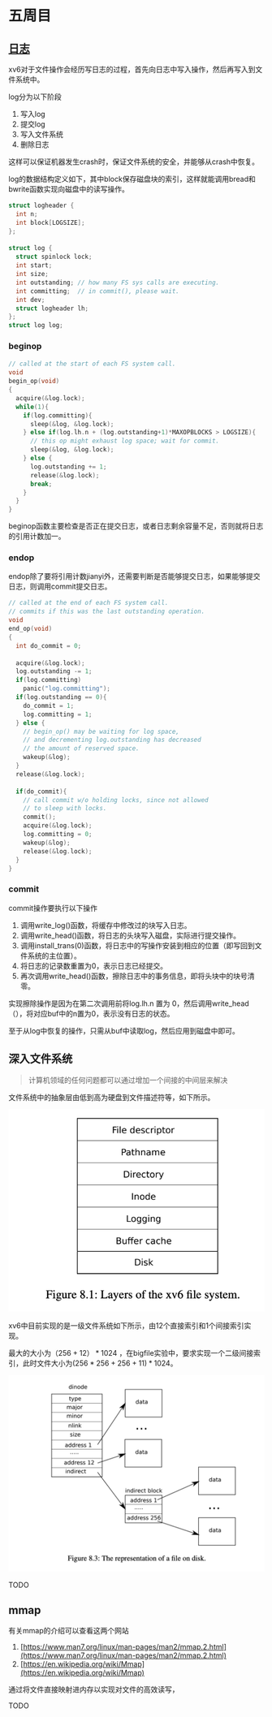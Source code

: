# 五周目

## [日志](../kernel/log.c)

xv6对于文件操作会经历写日志的过程，首先向日志中写入操作，然后再写入到文件系统中。

log分为以下阶段
1. 写入log
2. 提交log
3. 写入文件系统
4. 删除日志

这样可以保证机器发生crash时，保证文件系统的安全，并能够从crash中恢复。

log的数据结构定义如下，其中block保存磁盘块的索引，这样就能调用bread和bwrite函数实现向磁盘中的读写操作。
```c
struct logheader {
  int n;
  int block[LOGSIZE];
};

struct log {
  struct spinlock lock;
  int start;
  int size;
  int outstanding; // how many FS sys calls are executing.
  int committing;  // in commit(), please wait.
  int dev;
  struct logheader lh;
};
struct log log;
```
### beginop

```c
// called at the start of each FS system call.
void
begin_op(void)
{
  acquire(&log.lock);
  while(1){
    if(log.committing){
      sleep(&log, &log.lock);
    } else if(log.lh.n + (log.outstanding+1)*MAXOPBLOCKS > LOGSIZE){
      // this op might exhaust log space; wait for commit.
      sleep(&log, &log.lock);
    } else {
      log.outstanding += 1;
      release(&log.lock);
      break;
    }
  }
}
```
beginop函数主要检查是否正在提交日志，或者日志剩余容量不足，否则就将日志的引用计数加一。

### endop

endop除了要将引用计数jianyi外，还需要判断是否能够提交日志，如果能够提交日志，则调用commit提交日志。

```c
// called at the end of each FS system call.
// commits if this was the last outstanding operation.
void
end_op(void)
{
  int do_commit = 0;

  acquire(&log.lock);
  log.outstanding -= 1;
  if(log.committing)
    panic("log.committing");
  if(log.outstanding == 0){
    do_commit = 1;
    log.committing = 1;
  } else {
    // begin_op() may be waiting for log space,
    // and decrementing log.outstanding has decreased
    // the amount of reserved space.
    wakeup(&log);
  }
  release(&log.lock);

  if(do_commit){
    // call commit w/o holding locks, since not allowed
    // to sleep with locks.
    commit();
    acquire(&log.lock);
    log.committing = 0;
    wakeup(&log);
    release(&log.lock);
  }
}
```

### commit

commit操作要执行以下操作
1. 调用write_log()函数，将缓存中修改过的块写入日志。
2. 调用write_head()函数，将日志的头块写入磁盘，实际进行提交操作。
3. 调用install_trans(0)函数，将日志中的写操作安装到相应的位置（即写回到文件系统的主位置）。
4. 将日志的记录数重置为0，表示日志已经提交。
5. 再次调用write_head()函数，擦除日志中的事务信息，即将头块中的块号清零。

实现擦除操作是因为在第二次调用前将log.lh.n 置为 0，然后调用write_head（），将对应buf中的n置为0，表示没有日志的状态。

至于从log中恢复的操作，只需从buf中读取log，然后应用到磁盘中即可。

## 深入文件系统

> 计算机领域的任何问题都可以通过增加一个间接的中间层来解决

文件系统中的抽象层由低到高为硬盘到文件描述符等，如下所示。

![alt text](image/layers.png)


xv6中目前实现的是一级文件系统如下所示，由12个直接索引和1个间接索引实现。

最大的大小为$（256+12）* 1024$ ，在bigfile实验中，要求实现一个二级间接索引，此时文件大小为$(256*256+256+11)*1024$。 

![alt text](image/一级文件系统.png)

TODO

## mmap

有关mmap的介绍可以查看这两个网站

1. [https://www.man7.org/linux/man-pages/man2/mmap.2.html](https://www.man7.org/linux/man-pages/man2/mmap.2.html)
2. [https://en.wikipedia.org/wiki/Mmap](https://en.wikipedia.org/wiki/Mmap)

通过将文件直接映射进内存以实现对文件的高效读写，

TODO











